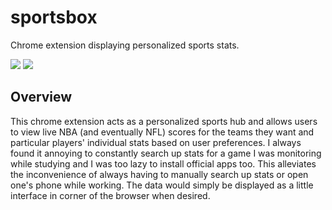<h1> sportsbox </h1>
<p>Chrome extension displaying personalized sports stats. </p>

![](https://img.shields.io/badge/license-Apache--2.0-brightgreen)
![](https://img.shields.io/github/issues/dhu16/sportsbox)

<h2> Overview </h2>

<p> This chrome extension acts as a personalized sports hub and allows users to view live NBA (and eventually NFL) scores for the teams they want and particular players' individual stats based on user preferences. I always found it annoying to constantly search up stats for a game I was monitoring while studying and I was too lazy to install official apps too. This alleviates the inconvenience of always having to manually search up stats or open one's phone while working. The data would simply be displayed as a little interface in corner of the browser when desired.  </p>
